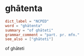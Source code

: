# ghātenta

``` toml
dict_label = "NCPED"
word = "ghātenta"
summary = "of ghāteti"
grammar_comment = "part. pr. mfn."
see_also = ["ghāteti"]
```

of ghāteti

